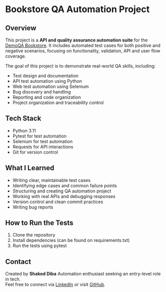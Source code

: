 # Bookstore QA Automation Project

## Overview

This project is a **API and quality assurance automation suite** for the [DemoQA Bookstore](https://demoqa.com/swagger). It includes automated test cases for both positive and negative scenarios, focusing on functionality, validation, API and user flow coverage.

The goal of this project is to demonstrate real-world QA skills, including:

- Test design and documentation  
- API test automation using Python
- Web test automation using Selenium  
- Bug discovery and handling  
- Reporting and code organization
- Project organization and traceability control

## Tech Stack

- Python 3.11  
- Pytest for test automation  
- Selenium for test automation  
- Requests for API interactions  
- Git for version control  

## What I Learned

- Writing clear, maintainable test cases  
- Identifying edge cases and common failure points  
- Structuring and creating QA automation project  
- Working with real APIs and debugging responses  
- Version control and clean commit practices 
- Writing bug reports 

## How to Run the Tests

1. Clone the repository  
2. Install dependencies (can be found on requirements.txt)
3. Run the tests using pytest


## Contact

Created by **Shaked Diba** Automation enthusiast seeking an entry-level role in tech.  
Feel free to connect via [LinkedIn](https://www.linkedin.com/in/shaked-diba-8a843b2a3/) or visit [GitHub](https://github.com/Armakizon).
